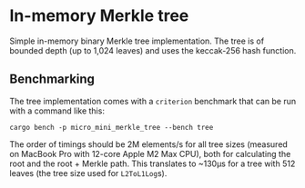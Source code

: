 # In-memory Merkle tree

Simple in-memory binary Merkle tree implementation. The tree is of bounded depth (up to 1,024 leaves) and uses the
keccak-256 hash function.

## Benchmarking

The tree implementation comes with a `criterion` benchmark that can be run with a command like this:

```shell
cargo bench -p micro_mini_merkle_tree --bench tree
```

The order of timings should be 2M elements/s for all tree sizes (measured on MacBook Pro with 12-core Apple M2 Max CPU),
both for calculating the root and the root + Merkle path. This translates to ~130µs for a tree with 512 leaves (the tree
size used for `L2ToL1Log`s).
